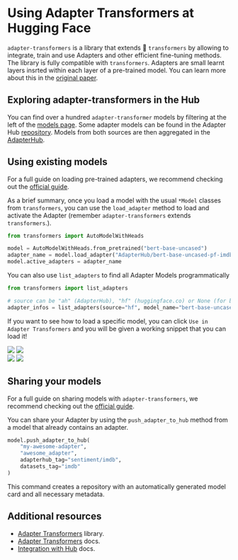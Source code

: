 # Using Adapter Transformers at Hugging Face

`adapter-transformers` is a library that extends 🤗 `transformers` by allowing to integrate, train and use Adapters and other efficient fine-tuning methods. The library is fully compatible with `transformers`. Adapters are small learnt layers insrted within each layer of a pre-trained model. You can learn more about this in the [original paper](https://arxiv.org/abs/2007.07779). 

## Exploring adapter-transformers in the Hub

You can find over a hundred `adapter-transformer` models by filtering at the left of the [models page](https://huggingface.co/models?library=adapter-transformers&sort=download). Some adapter models can be found in the Adapter Hub [repository](https://github.com/adapter-hub/hub). Models from both sources are then aggregated in the [AdapterHub](https://adapterhub.ml/explore/).


## Using existing models

For a full guide on loading pre-trained adapters, we recommend checking out the [official guide](https://docs.adapterhub.ml/loading.html). 

As a brief summary, once you load a model with the usual `*Model` classes from `transformers`, you can use the `load_adapter` method to load and activate the Adapter (remember `adapter-transformers` extends `transformers`.).

```py
from transformers import AutoModelWithHeads

model = AutoModelWithHeads.from_pretrained("bert-base-uncased")
adapter_name = model.load_adapter("AdapterHub/bert-base-uncased-pf-imdb", source="hf")
model.active_adapters = adapter_name
```

You can also use `list_adapters` to find all Adapter Models programmatically

```py
from transformers import list_adapters

# source can be "ah" (AdapterHub), "hf" (huggingface.co) or None (for both, default)
adapter_infos = list_adapters(source="hf", model_name="bert-base-uncased")
```

If you want to see how to load a specific model, you can click `Use in Adapter Transformers` and you will be given a working snippet that you can load it! 

<div class="flex justify-center">
<img class="block dark:hidden" src="https://huggingface.co/datasets/huggingface/documentation-images/resolve/main/hub/libraries-adapter_transformers_snippet1.png"/>
<img class="hidden dark:block" src="https://huggingface.co/datasets/huggingface/documentation-images/resolve/main/hub/libraries-adapter_transformers-snippet1-dark.png"/>
</div>

<div class="flex justify-center">
<img class="block dark:hidden" src="https://huggingface.co/datasets/huggingface/documentation-images/resolve/main/hub/libraries-adapter_transformers_snippet2.png"/>
<img class="hidden dark:block" src="https://huggingface.co/datasets/huggingface/documentation-images/resolve/main/hub/libraries-adapter_transformers-snippet2-dark.png"/>
</div>

## Sharing your models

For a full guide on sharing models with `adapter-transformers`, we recommend checking out the [official guide](https://docs.adapterhub.ml/huggingface_hub.html#uploading-to-the-hub). 

You can share your Adapter by using the `push_adapter_to_hub` method from a model that already contains an adapter.

```py
model.push_adapter_to_hub(
    "my-awesome-adapter",
    "awesome_adapter",
    adapterhub_tag="sentiment/imdb",
    datasets_tag="imdb"
)
```

This command creates a repository with an automatically generated model card and all necessary metadata.


## Additional resources

* [Adapter Transformers](https://github.com/adapter-hub/adapter-transformers) library.
* [Adapter Transformers](https://docs.adapterhub.ml/index.html) docs.
* [Integration with Hub](https://docs.adapterhub.ml/huggingface_hub.html) docs.
